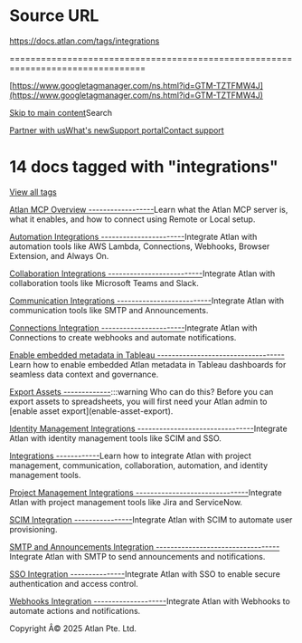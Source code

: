 # Source URL
https://docs.atlan.com/tags/integrations

================================================================================

<!--
canonical: https://docs.atlan.com/tags/integrations
link-alternate: https://docs.atlan.com/tags/integrations
meta-docsearch:docusaurus_tag: doc_tag_doc_list
meta-docsearch:language: en
meta-docsearch:version: current
meta-docusaurus_locale: en
meta-docusaurus_tag: doc_tag_doc_list
meta-docusaurus_version: current
meta-generator: Docusaurus v3.8.1
meta-og-locale: en
meta-og-title: 14 docs tagged with "integrations" | Atlan Documentation
meta-og-url: https://docs.atlan.com/tags/integrations
meta-twitter:card: summary_large_image
meta-viewport: width=device-width,initial-scale=1
title: 14 docs tagged with "integrations" | Atlan Documentation
-->

[https://www.googletagmanager.com/ns.html?id=GTM-TZTFMW4J](https://www.googletagmanager.com/ns.html?id=GTM-TZTFMW4J)

[Skip to main content](#__docusaurus_skipToContent_fallback)Search

[Partner with us](https://docs.google.com/forms/d/e/1FAIpQLScuAIhCm2GS7YFstrOjawbP8J7PUmOynQo7wI2yGCcCyEcVSw/viewform)[What's new](https://shipped.atlan.com/)[Support portal](https://atlan.zendesk.com/auth/v2/login/signin?return_to=https%3A%2F%2Fatlan.zendesk.com%2Fhc%2Fen-us&theme=hc&locale=en-us&brand_id=1900000425113&auth_origin=1900000425113%2Cfalse%2Ctrue)[Contact support](/support/submit-request)

14 docs tagged with "integrations"
==================================

[View all tags](/tags)

[Atlan MCP Overview
------------------](/product/capabilities/atlan-ai/how-tos/atlan-mcp-overview)Learn what the Atlan MCP server is, what it enables, and how to connect using Remote or Local setup.

[Automation Integrations
-----------------------](/product/integrations/automation)Integrate Atlan with automation tools like AWS Lambda, Connections, Webhooks, Browser Extension, and Always On.

[Collaboration Integrations
--------------------------](/product/integrations/collaboration)Integrate Atlan with collaboration tools like Microsoft Teams and Slack.

[Communication Integrations
--------------------------](/product/integrations/communication)Integrate Atlan with communication tools like SMTP and Announcements.

[Connections Integration
-----------------------](/product/integrations/automation/connections)Integrate Atlan with Connections to create webhooks and automate notifications.

[Enable embedded metadata in Tableau
-----------------------------------](/product/integrations/automation/browser-extension/how-tos/enable-embedded-metadata-in-tableau)Learn how to enable embedded Atlan metadata in Tableau dashboards for seamless data context and governance.

[Export Assets
-------------](/product/integrations/collaboration/spreadsheets/how-tos/export-assets):::warning Who can do this? Before you can export assets to spreadsheets, you will first need your Atlan admin to \[enable asset export](enable\-asset\-export).

[Identity Management Integrations
--------------------------------](/product/integrations/identity-management)Integrate Atlan with identity management tools like SCIM and SSO.

[Integrations
------------](/product/integrations)Learn how to integrate Atlan with project management, communication, collaboration, automation, and identity management tools.

[Project Management Integrations
-------------------------------](/product/integrations/project-management)Integrate Atlan with project management tools like Jira and ServiceNow.

[SCIM Integration
----------------](/product/integrations/identity-management/scim)Integrate Atlan with SCIM to automate user provisioning.

[SMTP and Announcements Integration
----------------------------------](/product/integrations/communication/smtp-and-announcements)Integrate Atlan with SMTP to send announcements and notifications.

[SSO Integration
---------------](/product/integrations/identity-management/sso)Integrate Atlan with SSO to enable secure authentication and access control.

[Webhooks Integration
--------------------](/product/integrations/automation/webhooks)Integrate Atlan with Webhooks to automate actions and notifications.

Copyright Â© 2025 Atlan Pte. Ltd.

